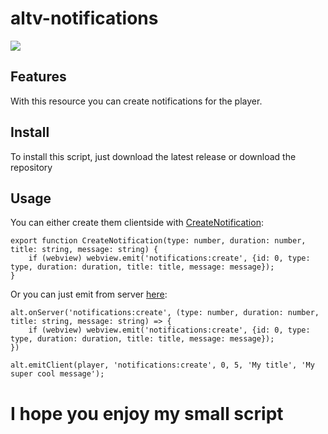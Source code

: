 # altv-notifications

![](preview.gif)

## Features

With this resource you can create notifications for the player.

## Install

To install this script, just download the latest release or download the repository

## Usage

You can either create them clientside with [CreateNotification](https://github.com/elsucco/altvnotifications/blob/28b4d64664b879e67fe44c377b2259455a40ce13/src/client/index.ts#L9):

```
export function CreateNotification(type: number, duration: number, title: string, message: string) {
    if (webview) webview.emit('notifications:create', {id: 0, type: type, duration: duration, title: title, message: message});
}
```

Or you can just emit from server [here](https://github.com/elsucco/altv-notifications/blob/28b4d64664b879e67fe44c377b2259455a40ce13/src/client/index.ts#L5):

```
alt.onServer('notifications:create', (type: number, duration: number, title: string, message: string) => {
    if (webview) webview.emit('notifications:create', {id: 0, type: type, duration: duration, title: title, message: message});
})
```

```
alt.emitClient(player, 'notifications:create', 0, 5, 'My title', 'My super cool message');
```


# I hope you enjoy my small script

